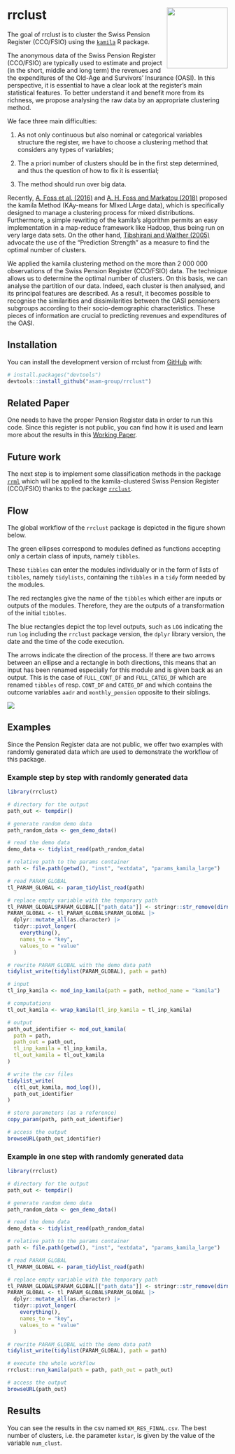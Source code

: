 
<!-- README.md is generated from README.Rmd. Please edit that file -->

# rrclust <img src="man/figures/logo.png" align="right" height="139" />

<!-- badges: start -->
<!-- badges: end -->

The goal of rrclust is to cluster the Swiss Pension Register (CCO/FSIO)
using the [`kamila`](https://github.com/ahfoss/kamila) R package.

The anonymous data of the Swiss Pension Register (CCO/FSIO) are
typically used to estimate and project (in the short, middle and long
term) the revenues and the expenditures of the Old-Age and Survivors’
Insurance (OASI). In this perspective, it is essential to have a clear
look at the register’s main statistical features. To better understand
it and benefit more from its richness, we propose analysing the raw data
by an appropriate clustering method.

We face three main difficulties:

1)  As not only continuous but also nominal or categorical variables
    structure the register, we have to choose a clustering method that
    considers any types of variables;

2)  The a priori number of clusters should be in the first step
    determined, and thus the question of how to fix it is essential;

3)  The method should run over big data.

Recently, [A. Foss et
al. (2016)](https://doi.org/10.1007/s10994-016-5575-7) and [A. H. Foss
and Markatou (2018)](https://doi.org/10.18637/jss.v083.i13) proposed the
kamila Method (KAy-means for MIxed LArge data), which is specifically
designed to manage a clustering process for mixed distributions.
Furthermore, a simple rewriting of the kamila’s algorithm permits an
easy implementation in a map-reduce framework like Hadoop, thus being
run on very large data sets. On the other hand, [Tibshirani and Walther
(2005)](https://www.jstor.org/stable/27594130) advocate the use of the
“Prediction Strength” as a measure to find the optimal number of
clusters.

We applied the kamila clustering method on the more than 2 000 000
observations of the Swiss Pension Register (CCO/FSIO) data. The
technique allows us to determine the optimal number of clusters. On this
basis, we can analyse the partition of our data. Indeed, each cluster is
then analysed, and its principal features are described. As a result, it
becomes possible to recognise the similarities and dissimilarities
between the OASI pensioners subgroups according to their
socio-demographic characteristics. These pieces of information are
crucial to predicting revenues and expenditures of the OASI.

## Installation

You can install the development version of rrclust from
[GitHub](https://github.com/) with:

``` r
# install.packages("devtools")
devtools::install_github("asam-group/rrclust")
```

## Related Paper

One needs to have the proper Pension Register data in order to run this
code. Since this register is not public, you can find how it is used and
learn more about the results in this [Working
Paper](https://folia.unifr.ch/unifr/documents/324081).

## Future work

The next step is to implement some classification methods in the package
[`rrml`](https://github.com/asam-group/rrml) which will be applied to
the kamila-clustered Swiss Pension Register (CCO/FSIO) thanks to the
package [`rrclust`](https://github.com/asam-group/rrclust).

## Flow

The global workflow of the `rrclust` package is depicted in the figure
shown below.

The green ellipses correspond to modules defined as functions accepting
only a certain class of inputs, namely `tibbles`.

These `tibbles` can enter the modules individually or in the form of
lists of `tibbles`, namely `tidylists`, containing the `tibbles` in a
`tidy` form needed by the modules.

The red rectangles give the name of the `tibbles` which either are
inputs or outputs of the modules. Therefore, they are the outputs of a
transformation of the initial `tibbles`.

The blue rectangles depict the top level outputs, such as `LOG`
indicating the run `log` including the `rrclust` package version, the
`dplyr` library version, the date and the time of the code execution.

The arrows indicate the direction of the process. If there are two
arrows between an ellipse and a rectangle in both directions, this means
that an input has been renamed especially for this module and is given
back as an output. This is the case of `FULL_CONT_DF` and
`FULL_CATEG_DF` which are renamed `tibbles` of resp. `CONT_DF` and
`CATEG_DF` and which contains the outcome variables `aadr` and
`monthly_pension` opposite to their siblings.

<img src="man/figures/rrclust_flow.png" align="center"/>

## Examples

Since the Pension Register data are not public, we offer two examples
with randomly generated data which are used to demonstrate the workflow
of this package.

### Example step by step with randomly generated data

``` r
library(rrclust)

# directory for the output
path_out <- tempdir()

# generate random demo data
path_random_data <- gen_demo_data()

# read the demo data
demo_data <- tidylist_read(path_random_data)

# relative path to the params container
path <- file.path(getwd(), "inst", "extdata", "params_kamila_large")

# read PARAM_GLOBAL
tl_PARAM_GLOBAL <- param_tidylist_read(path)

# replace empty variable with the temporary path
tl_PARAM_GLOBAL$PARAM_GLOBAL[["path_data"]] <- stringr::str_remove(dirname(path_random_data), "/all")
PARAM_GLOBAL <- tl_PARAM_GLOBAL$PARAM_GLOBAL |>
  dplyr::mutate_all(as.character) |>
  tidyr::pivot_longer(
    everything(),
    names_to = "key",
    values_to = "value"
  )

# rewrite PARAM_GLOBAL with the demo data path
tidylist_write(tidylist(PARAM_GLOBAL), path = path)

# input
tl_inp_kamila <- mod_inp_kamila(path = path, method_name = "kamila")

# computations
tl_out_kamila <- wrap_kamila(tl_inp_kamila = tl_inp_kamila)

# output
path_out_identifier <- mod_out_kamila(
  path = path,
  path_out = path_out,
  tl_inp_kamila = tl_inp_kamila,
  tl_out_kamila = tl_out_kamila
)

# write the csv files
tidylist_write(
  c(tl_out_kamila, mod_log()),
  path_out_identifier
)

# store parameters (as a reference)
copy_param(path, path_out_identifier)

# access the output
browseURL(path_out_identifier)
```

### Example in one step with randomly generated data

``` r
library(rrclust)

# directory for the output
path_out <- tempdir()

# generate random demo data
path_random_data <- gen_demo_data()

# read the demo data
demo_data <- tidylist_read(path_random_data)

# relative path to the params container
path <- file.path(getwd(), "inst", "extdata", "params_kamila_large")

# read PARAM_GLOBAL
tl_PARAM_GLOBAL <- param_tidylist_read(path)

# replace empty variable with the temporary path
tl_PARAM_GLOBAL$PARAM_GLOBAL[["path_data"]] <- stringr::str_remove(dirname(path_random_data), "/all")
PARAM_GLOBAL <- tl_PARAM_GLOBAL$PARAM_GLOBAL |>
  dplyr::mutate_all(as.character) |>
  tidyr::pivot_longer(
    everything(),
    names_to = "key",
    values_to = "value"
  )

# rewrite PARAM_GLOBAL with the demo data path
tidylist_write(tidylist(PARAM_GLOBAL), path = path)

# execute the whole workflow
rrclust::run_kamila(path = path, path_out = path_out)

# access the output
browseURL(path_out)
```

## Results

You can see the results in the csv named `KM_RES_FINAL.csv`. The best
number of clusters, i.e. the parameter `kstar`, is given by the value of
the variable `num_clust`.
